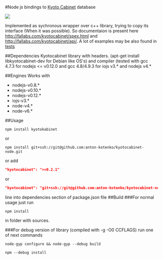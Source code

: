 #Node js bindings to [Kyoto Cabinet](http://fallabs.com/kyotocabinet/) database

<img src="https://api.travis-ci.org/anton-kotenko/kyotocabinet-node.svg?branch=node-0.12-support"/>

Implemented as sychronous wrapper over c++ library, trying to copy its interface (When it was possible). So documentaion is present here http://fallabs.com/kyotocabinet/spex.html and http://fallabs.com/kyotocabinet/api/.
A lot of examples may be also found in [tests](https://github.com/anton-kotenko/kyotocabinet-node/blob/master/tests/common/common.js)

##Dependencies
Kyotocabinet library with headers. (apt-get install libkyotocabinet-dev for Debian like OS's) and compiler (tested with gcc 4.7.3 for nodejs <= v0.12.0 and gcc 4.8/4.9.3 for iojs v3.* and nodejs v4.*

##Engines
  Works with 
  + nodejs-v0.8.*
  + nodejs-v0.10.*
  + nodejs-v0.12.*
  + iojs-v3.*
  + node-v4.*
  + node-v6.*

##Usage
```shell
npm install kyotokabinet
```
or 
```shell
npm install git+ssh://git@github.com:anton-kotenko/kyotocabinet-node.git
```
or add
```json
"kyotocabinet": ">=0.2.1"
```
or
```json
"kyotocabinet": "git+ssh://git@github.com:anton-kotenko/kyotocabinet-node.git",
```
line into dependencies section of package.json file
##Build
###For normal usage just run
```shell
npm install
```
in folder with sources.

###For debug version of library (compiled with -g -O0 CCFLAGS) run one of next commands
```shell
node-gyp configure && node-gyp --debug build
```
```shell
npm --debug install
```
